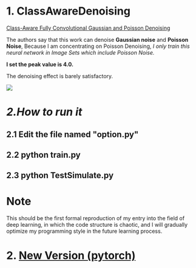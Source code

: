 
# 1. ClassAwareDenoising
[Class-Aware Fully Convolutional Gaussian and Poisson Denoising](https://ieeexplore.ieee.org/abstract/document/8418389)

The authors say that this work can denoise **Gaussian noise** and **Poisson Noise**,
Because I am concentrating on Poisson Denoising, *I only train this neural network in Image Sets which include Poisson Noise.*

**I set the peak value is 4.0.**

The denoising effect is barely satisfactory.

![](https://picgo-bed-1307807721.cos.ap-nanjing.myqcloud.com/markdown/20220401114724.png)
# *2.How to run it*
## 2.1 Edit the file named "option.py"
## 2.2 python train.py
## 2.3 python TestSimulate.py

# Note
This should be the first formal reproduction of my entry into the field of deep learning, in which the code structure is chaotic, and I will gradually optimize my programming style in the future learning process.

# 2. [New Version (pytorch)](https://github.com/aixiaoairen/ClassicalPoissonDenoising/tree/master/ClassAware)
